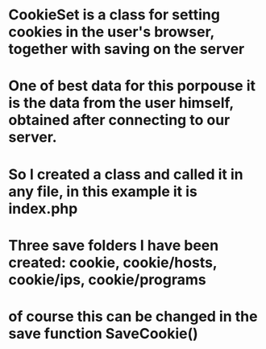 # CookieSet is a class for setting cookies in the user's browser, together with saving on the server 
# One of best data for this porpouse it is the data from the user himself, obtained after connecting to our server.
# So I created a class and called it in any file, in this example it is index.php
# Three save folders I have been created: cookie, cookie/hosts, cookie/ips, cookie/programs
# of course this can be changed in the save function SaveCookie()
